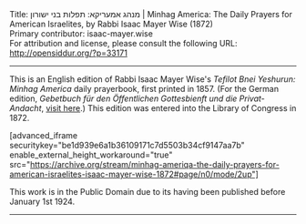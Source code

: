 <html>
<head></head>
<body>
Title: מנהג אמעריקא: תפלות בני ישורון | Minhag America: The Daily Prayers for American Israelites, by Rabbi Isaac Mayer Wise (1872)<br />
Primary contributor: isaac-mayer.wise<br />
For attribution and license, please consult the following URL: <a href="http://opensiddur.org/?p=33171">http://opensiddur.org/?p=33171</a>
<p />
<hr />

This is an English edition of Rabbi Isaac Mayer Wise's <em>Tefilot Bnei Yeshurun: Minhag America</em> daily prayerbook, first printed in 1857. (For the German edition, <em>Gebetbuch für den Öffentlichen Gottesbienft und die Privat-Andacht</em>, <a href="/?p=33166">visit here</a>.) This edition was entered into the Library of Congress in 1872. 

[advanced_iframe securitykey="be1d939e6a1b36109171c7d5503b34cf9147aa7b" enable_external_height_workaround="true" src="https://archive.org/stream/minhag-ameriqa-the-daily-prayers-for-american-israelites-isaac-mayer-wise-1872#page/n0/mode/2up"]

This work is in the Public Domain due to its having been published before January 1st 1924.

<hr />

<div class="english" lang="en">

</div>
</body>
</html>